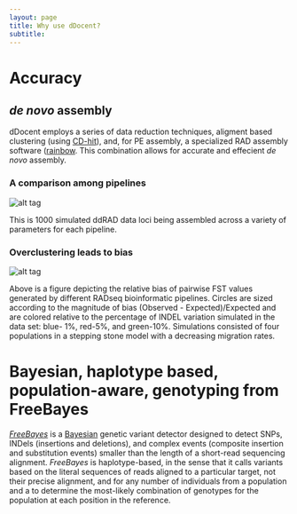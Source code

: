 ```yaml
---
layout: page
title: Why use dDocent?
subtitle: 
---
```



# Accuracy



## *de novo* assembly

dDocent employs a series of data reduction techniques, aligment based clustering (using [CD-hit](https://github.com/weizhongli/cdhit)), and, for PE assembly, a specialized RAD assembly software ([rainbow](https://sourceforge.net/projects/bio-rainbow/files/).  This combination allows for accurate and effecient *de novo* assembly.  

### A comparison among pipelines

![alt tag](https://raw.githubusercontent.com/jpuritz/dDocent/gh-pages/RADassembly.png)

This is 1000 simulated ddRAD data loci being assembled across a variety of parameters for each pipeline.

### Overclustering leads to bias

![alt tag](https://raw.githubusercontent.com/jpuritz/dDocent/master/Sample%20Comparsion.png)

Above is a figure depicting the relative bias of pairwise FST values generated by different RADseq bioinformatic pipelines. Circles are sized according to the magnitude of bias (Observed - Expected)/Expected and are colored relative to the percentage of INDEL variation simulated in the data set: blue- 1%, red-5%, and green-10%.  Simulations consisted of four populations in a stepping stone model with a decreasing migration rates.  

# Bayesian, haplotype based, population-aware, genotyping from FreeBayes

[*FreeBayes*](http://arxiv.org/abs/1207.3907) is a 
[Bayesian](http://en.wikipedia.org/wiki/Bayesian_inference) genetic variant 
detector designed to detect  SNPs, INDels (insertions and deletions), and complex events (composite insertion and 
substitution events) smaller than the length of a short-read sequencing 
alignment.  *FreeBayes* is haplotype-based, in the sense that it calls variants based on 
the literal sequences of reads aligned to a particular target, not their 
precise alignment, and  for any number of individuals from a population and a 
to determine the most-likely combination of genotypes for the population at 
each position in the reference.  


